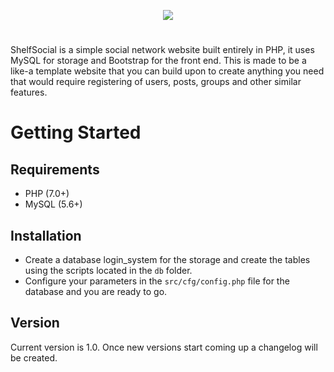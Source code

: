 <p align="center">
  <img src="https://i.ibb.co/RbJKCC3/logo.png">
</p>

# 
ShelfSocial is a simple social network website built entirely in PHP, it uses MySQL for storage and Bootstrap for the front end. This is made to be a like-a template website that you can build upon to create anything you need that would require registering of users, posts, groups and other similar features.

# Getting Started
## Requirements
- PHP (7.0+)
- MySQL (5.6+)
## Installation
- Create a database login_system for the storage and create the tables using the scripts located in the `db` folder.
- Configure your parameters in the `src/cfg/config.php` file for the database and you are ready to go.
## Version
Current version is 1.0. Once new versions start coming up a changelog will be created.

